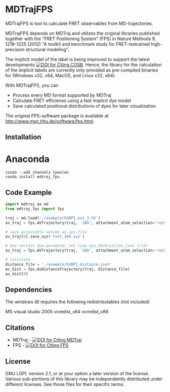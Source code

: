 # MDTrajFPS
MDTrajFPS is tool to calculate FRET observables from MD-trajectories.

MDTrajFPS depends on MDTraj and utilizes the original libraries published together with the "FRET Positioning System" (FPS) in Nature Methods 9, 1218–1225 (2012) "A toolkit and benchmark study for FRET-restrained high-precision structural modeling". 

The implicit model of the label is being improved to support the latest developments 
[![DOI for Citing COSB](https://img.shields.io/badge/DOI-10.1016/j.sbi.2016.11.012-blue.svg)](https://doi.org/10.1016/j.sbi.2016.11.012). Hence, the library for the calculation of the implicit labels are currently only provided as pre-compiled binaries for (Windows x32, x64, MacOS, and Linux x32, x64). 

With MDTrajFPS, you can

- Process every MD format supported by MDTraj
- Calculate FRET efficienes using a fast implicit dye model
- Save calculated positional distributions of dyes for later vizualization

The original FPS-software package is available at http://www.mpc.hhu.de/software/fps.html.

## Installation

# Anaconda

```commandline
conda --add channels tpeulen
conda install mdtraj_fps
```


##  Code Example

```python
import mdtraj as md
from mdtraj_fps import fps

traj = md.load('./example/hGBP1_out_3.h5')
av_traj = fps.AVTrajectory(traj, '18D', attachment_atom_selection='resSeq 7 and name CB')

# save accessible volume as xyz-file
av_traj[0].save_xyz('test_344.xyz')

# Use certain dye-parameter set (see dye_defenitiion.json file)
av_traj = fps.AVTrajectory(traj, '18D', attachment_atom_selection='resSeq 7 and name CB', dye_parameter_set='D3Alexa488')

# Calculate
distance_file = './example/hGBP1_distance.json'
av_dist = fps.AvDistanceTrajectory(traj, distance_file)
av_dist[0]
```

## Dependencies
The windows dll requires the following redistributables (not included)

MS-visual studio 2005
	vcredist_x64
	vcredist_x86


##  Citations 
* MDTraj - [![DOI for Citing MDTraj](https://img.shields.io/badge/DOI-10.1016%2Fj.bpj.2015.08.015-blue.svg)](http://doi.org/10.1016/j.bpj.2015.08.015)
* FPS - [![DOI for Citing FPS](https://img.shields.io/badge/DOI-10.1038/nmeth.2222-blue.svg)](http://doi.org/10.1038/nmeth.2222)


## License

GNU LGPL version 2.1, or at your option a later version of the license.
Various sub-portions of this library may be independently distributed under
different licenses. See those files for their specific terms.
